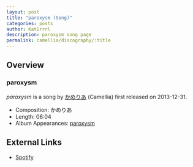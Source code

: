 ```yaml
---
layout: post
title: "paroxysm (Song)"
categories: posts
author: KatGrrrl
description: paroxysm song page
permalink: camellia/discography/:title
---
```


## Overview

### paroxysm

*paroxysm* is a song by [かめりあ](/camellia) (Camellia) first released on 2013-12-31.

* Composition: かめりあ
* Length: 06:04
* Album Appearances: [paroxysm](/camellia/albums/paroxysm)

## External Links

* [Spotify](https://open.spotify.com/track/21B1AfDu0FGYoznJZoAFB9?si=b5e58afff9db4382)
